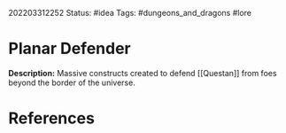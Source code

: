 202203312252
Status: #idea
Tags: #dungeons_and_dragons #lore

# Planar Defender
**Description:** Massive constructs created to defend [[Questan]] from foes beyond the border of the universe.

# References